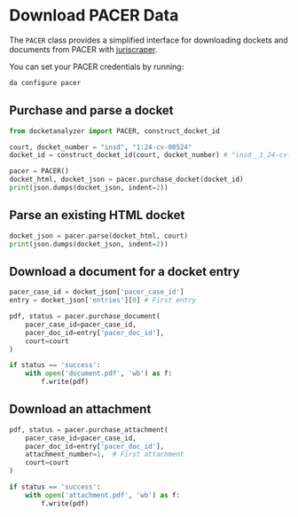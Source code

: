 # Download PACER Data

The `PACER` class provides a simplified interface for downloading dockets and documents from PACER with [juriscraper](https://github.com/freelawproject/juriscraper).

You can set your PACER credentials by running:
```bash
da configure pacer
```

## Purchase and parse a docket

```python
from docketanalyzer import PACER, construct_docket_id

court, docket_number = "insd", "1:24-cv-00524"
docket_id = construct_docket_id(court, docket_number) # "insd__1_24-cv-00524"

pacer = PACER()
docket_html, docket_json = pacer.purchase_docket(docket_id)
print(json.dumps(docket_json, indent=2))
```

## Parse an existing HTML docket

```python
docket_json = pacer.parse(docket_html, court)
print(json.dumps(docket_json, indent=2))
```

## Download a document for a docket entry

```python
pacer_case_id = docket_json['pacer_case_id']
entry = docket_json['entries'][0] # First entry

pdf, status = pacer.purchase_document(
    pacer_case_id=pacer_case_id,
    pacer_doc_id=entry['pacer_doc_id'],
    court=court
)

if status == 'success':
    with open('document.pdf', 'wb') as f:
        f.write(pdf)
```

## Download an attachment

```python
pdf, status = pacer.purchase_attachment(
    pacer_case_id=pacer_case_id,
    pacer_doc_id=entry['pacer_doc_id'],
    attachment_number=1,  # First attachment
    court=court
)

if status == 'success':
    with open('attachment.pdf', 'wb') as f:
        f.write(pdf)
```
